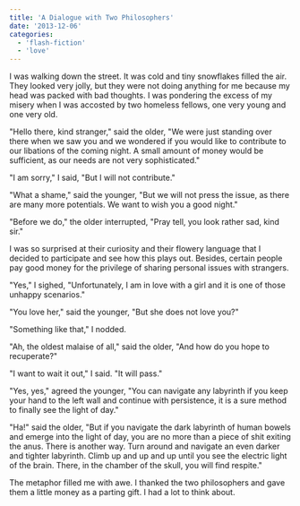 ```yaml
---
title: 'A Dialogue with Two Philosophers'
date: '2013-12-06'
categories:
  - 'flash-fiction'
  - 'love'
---
```


I was walking down the street. It was cold and tiny snowflakes filled the air.
They looked very jolly, but they were not doing anything for me because my head
was packed with bad thoughts. I was pondering the excess of my misery when I was
accosted by two homeless fellows, one very young and one very old.

"Hello there, kind stranger," said the older, "We were just standing over there
when we saw you and we wondered if you would like to contribute to our libations
of the coming night. A small amount of money would be sufficient, as our needs
are not very sophisticated."

"I am sorry," I said, "But I will not contribute."

"What a shame," said the younger, "But we will not press the issue, as there are
many more potentials. We want to wish you a good night."

"Before we do," the older interrupted, "Pray tell, you look rather sad, kind
sir."

I was so surprised at their curiosity and their flowery language that I decided
to participate and see how this plays out. Besides, certain people pay good
money for the privilege of sharing personal issues with strangers.

"Yes," I sighed, "Unfortunately, I am in love with a girl and it is one of those
unhappy scenarios."

"You love her," said the younger, "But she does not love you?"

"Something like that," I nodded.

"Ah, the oldest malaise of all," said the older, "And how do you hope to
recuperate?"

"I want to wait it out," I said. "It will pass."

"Yes, yes," agreed the younger, "You can navigate any labyrinth if you keep your
hand to the left wall and continue with persistence, it is a sure method to
finally see the light of day."

"Ha!" said the older, "But if you navigate the dark labyrinth of human bowels
and emerge into the light of day, you are no more than a piece of shit exiting
the anus. There is another way. Turn around and navigate an even darker and
tighter labyrinth. Climb up and up and up until you see the electric light of
the brain. There, in the chamber of the skull, you will find respite."

The metaphor filled me with awe. I thanked the two philosophers and gave them a
little money as a parting gift. I had a lot to think about.
